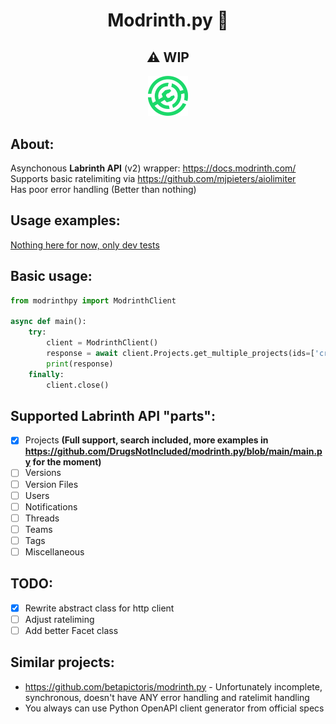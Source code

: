 <div align="center">
    <h1>Modrinth.py 🧪</h1>
    <h2>⚠️ WIP</h2>
    <img width="64px" alt="icon" src="./modrinth.svg">
</div>

About:
---
Asynchonous **Labrinth API** (v2) wrapper: https://docs.modrinth.com/ <br>
Supports basic ratelimiting via https://github.com/mjpieters/aiolimiter <br>
Has poor error handling (Better than nothing)

Usage examples:
---
[Nothing here for now, only dev tests](https://github.com/DrugsNotIncluded/modrinth.py/blob/main/main.py)

Basic usage:
---
```python
from modrinthpy import ModrinthClient

async def main():
    try:
        client = ModrinthClient()
        response = await client.Projects.get_multiple_projects(ids=['create','sodium'])
        print(response)
    finally:
        client.close()
```

Supported Labrinth API "parts":
---
- [x] Projects **(Full support, search included, more examples in https://github.com/DrugsNotIncluded/modrinth.py/blob/main/main.py for the moment)**
- [ ] Versions
- [ ] Version Files
- [ ] Users
- [ ] Notifications
- [ ] Threads
- [ ] Teams
- [ ] Tags
- [ ] Miscellaneous

TODO:
---
- [x] Rewrite abstract class for http client
- [ ] Adjust rateliming
- [ ] Add better Facet class

Similar projects:
---
* https://github.com/betapictoris/modrinth.py - Unfortunately incomplete, synchronous, doesn't have ANY error handling and ratelimit handling
* You always can use Python OpenAPI client generator from official specs